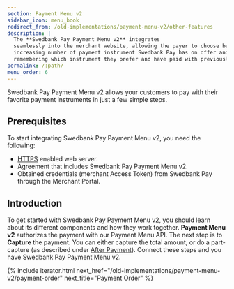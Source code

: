 ```yaml
---
section: Payment Menu v2
sidebar_icon: menu_book
redirect_from: /old-implementations/payment-menu-v2/other-features
description: |
  The **Swedbank Pay Payment Menu v2** integrates
  seamlessly into the merchant website, allowing the payer to choose between the
  increasing number of payment instrument Swedbank Pay has on offer and
  remembering which instrument they prefer and have paid with previously.
permalink: /:path/
menu_order: 6
---
```


Swedbank Pay Payment Menu v2 allows your customers to pay with their favorite
payment instruments in just a few simple steps.

## Prerequisites

To start integrating Swedbank Pay Payment Menu v2, you need the following:

*   [HTTPS][https] enabled web server.
*   Agreement that includes Swedbank Pay Payment Menu v2.
*   Obtained credentials (merchant Access Token) from Swedbank Pay through
    the Merchant Portal.

## Introduction

To get started with Swedbank Pay Payment Menu v2, you should learn about its
different components and how they work together. **Payment Menu v2** authorizes
the payment with our Payment Menu API. The next step is to **Capture** the
payment. You can either capture the total amount, or do a part-capture (as
described under [After Payment][after-payment-capture]). Connect these steps and
you have Swedbank Pay Payment Menu v2.

{% include iterator.html next_href="/old-implementations/payment-menu-v2/payment-order"
                         next_title="Payment Order" %}

[after-payment-capture]: /old-implementations/payment-menu-v2/capture
[https]: /checkout-v3/get-started/fundamental-principles#connection-and-protocol
